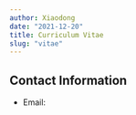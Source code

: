 ```yaml
---
author: Xiaodong
date: "2021-12-20"
title: Curriculum Vitae
slug: "vitae"
---
```


## Contact Information

- Email: 
